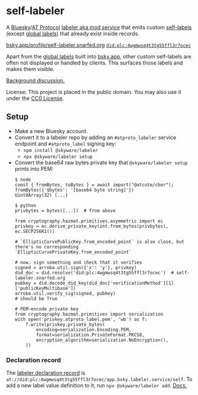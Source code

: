 # self-labeler

A [Bluesky](https://bsky.social/)/[AT Protocol](https://atproto.com/) [labeler aka mod service](https://bsky.social/about/blog/4-13-2023-moderation) that emits custom [self-labels](https://atproto.com/specs/label#self-labels-in-records) (except [global labels](https://docs.bsky.app/docs/advanced-guides/moderation#global-label-values)) that already exist inside records.

[bsky.app/profile/self-labeler.snarfed.org](https://bsky.app/profile/self-labeler.snarfed.org)
[`did:plc:4wgmwsq4t3tg55ffl3r7ocec`](https://web.plc.directory/did/did:plc:4wgmwsq4t3tg55ffl3r7ocec)

Apart from the [global labels](https://docs.bsky.app/docs/advanced-guides/moderation#global-label-values) built into [bsky.app](https://bsky.app/), other custom self-labels are often not displayed or handled by clients. This surfaces those labels and makes them visible.

[Background discussion.](https://github.com/bluesky-social/atproto/discussions/2885)

License: This project is placed in the public domain. You may also use it under the [CC0 License](https://creativecommons.org/publicdomain/zero/1.0/).


## Setup

* Make a new Bluesky account.
* Convert it to a labeler repo by adding an `#atproto_labeler` service endpoint and `#atproto_label` signing key:
  * `npm install @skyware/labeler`
  * `npx @skyware/labeler setup`
* Convert the base64 raw bytes private key that `@skyware/labeler setup` prints into PEM:
    ```
    $ node
    const { fromBytes, toBytes } = await import("@atcute/cbor");
    fromBytes({'$bytes': '[base64 byte string]'})
    Uint8Array(32) [...]
    
    $ python
    privbytes = bytes([...])  # from above
    
    from cryptography.hazmat.primitives.asymmetric import ec
    privkey = ec.derive_private_key(int.from_bytes(privbytes), ec.SECP256K1())
    
    # `EllipticCurvePublicKey.from_encoded_point` is also close, but there's no corresponding `EllipticCurvePrivateKey.from_encoded_point`
    
    # now, sign something and check that it verifies
    signed = arroba.util.sign({'x': 'y'}, privkey)
    did_doc = did.resolve('did:plc:4wgmwsq4t3tg55ffl3r7ocec')  # self-labeler.snarfed.org
    pubkey = did.decode_did_key(did_doc['verificationMethod'][1]['publicKeyMultibase'])
    arroba.util.verify_sig(signed, pubkey)
    # should be True
    
    # PEM-encode private key
    from cryptography.hazmat.primitives import serialization
    with open('privkey.atproto_label.pem', 'wb') as f:
        f.write(privkey.private_bytes(
            encoding=serialization.Encoding.PEM,
            format=serialization.PrivateFormat.PKCS8,
            encryption_algorithm=serialization.NoEncryption(),
        ))
    ```


### Declaration record

The [labeler declaration record](https://docs.bsky.app/docs/advanced-guides/moderation#labeler-declarations) is `at://did:plc:4wgmwsq4t3tg55ffl3r7ocec/app.bsky.labeler.service/self`. To add a new label value definition to it, run `npx @skyware/labeler add`. [Docs.](https://skyware.js.org/guides/labeler/introduction/getting-started/)
